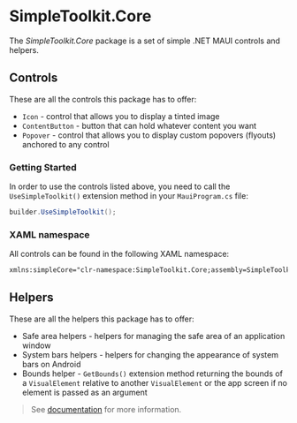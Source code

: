 # SimpleToolkit.Core

The _SimpleToolkit.Core_ package is a set of simple .NET MAUI controls and helpers.

## Controls

These are all the controls this package has to offer:

- `Icon` - control that allows you to display a tinted image
- `ContentButton` - button that can hold whatever content you want
- `Popover` - control that allows you to display custom popovers (flyouts) anchored to any control

### Getting Started

In order to use the controls listed above, you need to call the `UseSimpleToolkit()` extension method in your `MauiProgram.cs` file:

```csharp
builder.UseSimpleToolkit();
```

### XAML namespace

All controls can be found in the following XAML namespace:

```xml
xmlns:simpleCore="clr-namespace:SimpleToolkit.Core;assembly=SimpleToolkit.Core"
```

## Helpers

These are all the helpers this package has to offer:

- Safe area helpers - helpers for managing the safe area of an application window
- System bars helpers - helpers for changing the appearance of system bars on Android
- Bounds helper - `GetBounds()` extension method returning the bounds of a `VisualElement` relative to another `VisualElement` or the app screen if no element is passed as an argument

> See [documentation](https://github.com/RadekVyM/SimpleToolkit/tree/main/docs/SimpleToolkit.Core) for more information.
